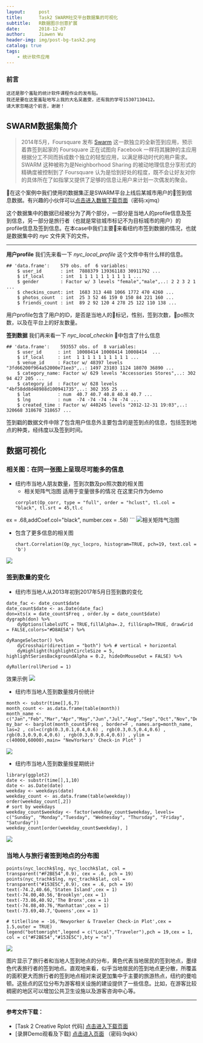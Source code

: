 ```yaml
---
layout:     post
title:      Task2 SWARM社交平台数据集的可视化 
subtitle:   R数据图示创意扩展
date:       2018-12-07
author:     Jiawen Wu
header-img: img/post-bg-task2.png
catalog: true
tags:
    - 统计软件应用
---
```


### 前言

	这还是那个羞耻的统计软件课程作业的发布贴。
	我还是要在这里羞耻地写上我的大名吴嘉雯，还有我的学号15307130412。
	请大家忽略这个前言，谢谢！
	
## SWARM数据集简介
> 2014年5月，Foursquare 发布 [Swarm](https://www.swarmapp.com/) 这一款独立的全新签到应用，预示着靠签到起家的 Foursquare 正在试图向 Facebook 一样将其臃肿的主应用根据分工不同而拆成数个独立的轻型应用，以满足移动时代的用户需求。SWARM 这种被称为是Neighborhood Sharing 的被动地理信息分享形式的精确度被控制到了 Foursquare 认为是恰到好处的程度，既不会让好友对你的具体所在了如指掌又提供了足够的信息让用户来计划一次偶发的聚会。

在这个案例中我们使用的数据集正是SWARM平台上线后某城市用户的签到信息数据。有兴趣的小伙伴可以<a href="https://pan.baidu.com/s/15eDHDJqmbkTwhbP2yM23sg">点击进入数据下载页面</a>（密码:xjmq）

这个数据集中的数据已经被分为了两个部分，一部分是当地人的profile信息及签到信息，另一部分是旅行者（也就是常驻城市标记不为目标城市的用户）的profile信息及签到信息。在本case中我们主要来看纽约市签到数据的情况，也就是数据集中的 *nyc* 文件夹下的文件。

***

**用户profile**
我们先来看一下 *nyc_local_profile* 这个文件中有什么样的信息。

```
## 'data.frame':    579 obs. of  6 variables:
	$ user_id       : int  7888379 139361183 30911792 ... 
	$ if_local      : int  1 1 1 1 1 1 1 1 1 1 ...
	$ gender        : Factor w/ 3 levels "female","male",..: 2 2 3 2 1 ...
	$ checkins_count: int  1683 313 448 1066 1772 470 4260 ...
	$ photos_count  : int  25 3 52 46 159 0 150 84 221 160 ...
	$ friends_count : int  89 2 92 120 4 278 25 122 110 138 ...
```
用户profile包含了用户的ID，是否是当地人的标记，性别，签到次数，po照次数，以及在平台上的好友数量。

**签到数据**
我们再来看一下 *nyc_local_checkin* 中包含了什么信息
```
## 'data.frame':    593557 obs. of  8 variables:
	$ user_id      : int  10008414 10008414 10008414  ...
	$ if_local     : int  1 1 1 1 1 1 1 1 1 1 ...
	$ venue_id     : Factor w/ 48397 levels "3fd66200f964a52000e71ee3",..: 1497 23103 1124 18070 36890 ...
	$ category_name: Factor w/ 629 levels "Accessories Stores",..: 302 94 427 205 ...
	$ category_id  : Factor w/ 628 levels "4bf58dd8d48988d100941735",..: 302 355 25 ...
	$ lat          : num  40.7 40.7 40.8 40.8 40.7 ...
	$ lng          : num  -74 -74 -74 -74 -74 ...
	$ created_time : Factor w/ 440245 levels "2012-12-31 19:03",..: 320668 318670 318657 ...
```
签到戳的数据文件中除了包含用户信息外主要包含的是签到点的信息，包括签到地点的种类，经纬度以及签到时间。

## 数据可视化

### 相关图：在同一张图上呈现尽可能多的信息
- 纽约市当地人朋友数量，签到次数及po照次数的相关图
	* 相关矩阵气泡图 适用于变量很多的情况 在这里只作为demo
	```
	corrplot(Op_corr, type = "full", order = "hclust", tl.col = "black", tl.srt = 45,tl.c
ex = .68,addCoef.col="black", number.cex = .58)
	```
![相关矩阵气泡图](https://ws3.sinaimg.cn/large/006tNbRwgy1fxyj6tgh67j311c0qoq5j.jpg)

* 包含了更多信息的相关图
	```
	chart.Correlation(Op_nyc_locpro, histogram=TRUE, pch=19, text.col = 'b')
	```
![](https://ws1.sinaimg.cn/large/006tNbRwgy1fxzami69uxj311c0qo78y.jpg)

### 签到数量的变化
- 纽约市当地人从2013年初到2017年5月日签到数的变化
```
date_fac <- date_count$date
date_count$date <- as.Date(date_fac)
don=xts(x = date_count$Freq , order.by = date_count$date)
dygraph(don) %>% 
	dyOptions(labelsUTC = TRUE,fillAlpha=.2, fillGraph=TRUE, drawGrid = FALSE,colors="#D8AE5A") %>%

dyRangeSelector() %>%
	dyCrosshair(direction = "both") %>% # vertical + horizontal
	dyHighlight(highlightCircleSize = 5, highlightSeriesBackgroundAlpha = 0.2, hideOnMouseOut = FALSE) %>%

dyRoller(rollPeriod = 1)
```
效果示例
![](https://ws1.sinaimg.cn/large/006tNbRwgy1fxzaiegjl4g30lm0e87wy.gif)

- 纽约市当地人签到数量按月份统计
```
month <- substr(time[],6,7)
month_count <- as.data.frame(table(month))
month_name <- c("Jan","Feb","Mar","Apr","May","Jun","Jul","Aug","Sep","Oct","Nov","Dec")
my_bar <- barplot(month_count$Freq , border=F , names.arg=month_name, las=2 , col=c(rgb(0.3,0.1,0.4,0.6) , rgb(0.3,0.5,0.4,0.6) , rgb(0.3,0.9,0.4,0.6) , rgb(0.3,0.9,0.4,0.6)) , ylim = c(40000,60000),main= "NewYorkers' Check-in Plot" )
```
![](https://ws1.sinaimg.cn/large/006tNbRwgy1fxzaqpm68jj311c0qojsy.jpg)
- 纽约市当地人签到数量按星期统计
```
library(ggplot2)
date <- substr(time[],1,10)
date <- as.Date(date)
weekday <- weekdays(date)
weekday_count <- as.data.frame(table(weekday))
order(weekday_count[,2])
# sort by weekdays
weekday_count$weekday <- factor(weekday_count$weekday, levels= c("Sunday", "Monday","Tuesday", "Wednesday", "Thursday", "Friday", "Saturday"))
weekday_count[order(weekday_count$weekday), ]
```
![](https://ws2.sinaimg.cn/large/006tNbRwgy1fxzasuc7p9j311c0qogn5.jpg)

### 当地人与旅行者签到地点的分布图
```
points(nyc_locchk$lng, nyc_locchk$lat, col = transparent("#F2BE54",0.9), cex = .6, pch = 19)
points(nyc_trachk$lng, nyc_trachk$lat, col = transparent("#153E5C",0.9), cex = .6, pch = 19)
text(-74.2,40.66,'Staten Island',cex = 1)
text(-74.00,40.56,'Brooklyn',cex = 1)
text(-73.86,40.92,'The Bronx',cex = 1)
text(-74.08,40.76,'Manhattan',cex = 1)
text(-73.69,40.7,'Queens',cex = 1)

# title(line = -16,'Newyorker & Traveler Check-in Plot',cex = 1.5,outer = TRUE)
legend("bottomright",legend = c("Local","Traveler"),pch = 19,cex = 1, col = c("#F2BE54","#153E5C"),bty = "n")
```
![](https://ws1.sinaimg.cn/large/006tNbRwgy1fxzawz6s3qj311c0qoh4e.jpg)

图片显示了旅行者和当地人签到地点的分布，黄色代表当地居民的签到地点，墨绿色代表旅行者的签到地点。直观地来看，似乎当地居民的签到地点更分散，所覆盖的面积更大而旅行者的签到地点相对来说更加集中于主要的旅游热点，纽约的曼哈顿。这些点的区位分布为游客相关设施的建设提供了一些信息。比如，在游客比较稠密的地区可以增加公共卫生设施以及游客咨询中心等。

***

#### 参考文件下载：
- [Task 2 Creative Rplot 代码] 
<a href="https://github.com/BrokenCrayons/Task2_Creative_R" >点击进入下载页面</a>
- [录屏Demo观看及下载]
<a href="https://pan.baidu.com/s/1Ypt8yWBMPK93BBmBhAZwtQ">点击进入页面</a>
（密码:9qkk）


